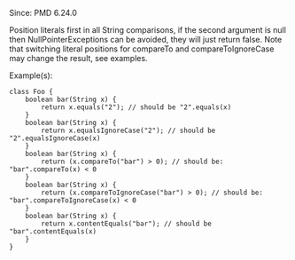 Since: PMD 6.24.0

Position literals first in all String comparisons, if the second argument is null then NullPointerExceptions
            can be avoided, they will just return false. Note that switching literal positions for compareTo and
            compareToIgnoreCase may change the result, see examples.

Example(s):
```
class Foo {
    boolean bar(String x) {
        return x.equals("2"); // should be "2".equals(x)
    }
    boolean bar(String x) {
        return x.equalsIgnoreCase("2"); // should be "2".equalsIgnoreCase(x)
    }
    boolean bar(String x) {
        return (x.compareTo("bar") > 0); // should be: "bar".compareTo(x) < 0
    }
    boolean bar(String x) {
        return (x.compareToIgnoreCase("bar") > 0); // should be: "bar".compareToIgnoreCase(x) < 0
    }
    boolean bar(String x) {
        return x.contentEquals("bar"); // should be "bar".contentEquals(x)
    }
}
```

